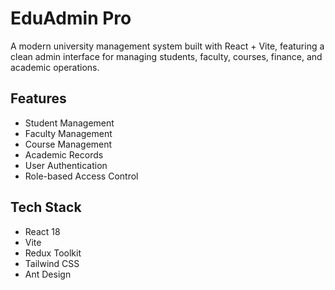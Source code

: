 # EduAdmin Pro

A modern university management system built with React + Vite, featuring a clean admin interface for managing students, faculty, courses, finance, and academic operations.

## Features
- Student Management
- Faculty Management  
- Course Management
- Academic Records
- User Authentication
- Role-based Access Control

## Tech Stack
- React 18
- Vite
- Redux Toolkit
- Tailwind CSS
- Ant Design


